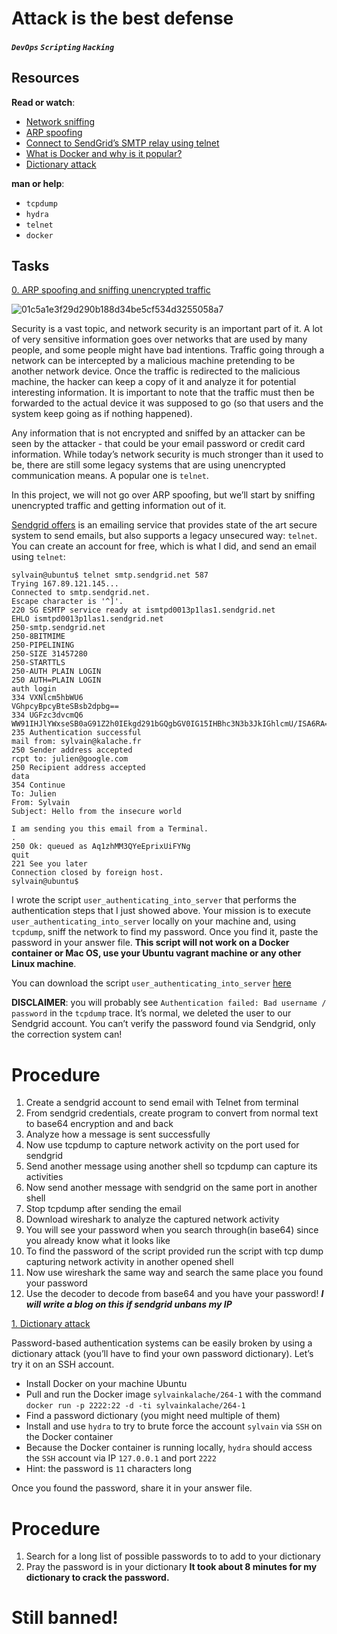 # Attack is the best defense
##### `DevOps` `Scripting` `Hacking`
## Resources
**Read or watch**:

* [Network sniffing](https://www.lifewire.com/definition-of-sniffer-817996)
* [ARP spoofing](https://www.veracode.com/security/arp-spoofing)
* [Connect to SendGrid’s SMTP relay using telnet](https://docs.sendgrid.com/ui/account-and-settings/troubleshooting-delays-and-latency)
* [What is Docker and why is it popular?](https://www.zdnet.com/article/what-is-docker-and-why-is-it-so-darn-popular/)
* [Dictionary attack](https://en.wikipedia.org/wiki/Dictionary_attack)

**man or help**:

* `tcpdump`
* `hydra`
* `telnet`
* `docker`

## Tasks

[0. ARP spoofing and sniffing unencrypted traffic](./0-sniffing)

![01c5a1e3f29d290b188d34be5cf534d3255058a7](https://s3.amazonaws.com/alx-intranet.hbtn.io/uploads/medias/2020/9/01c5a1e3f29d290b188d34be5cf534d3255058a7.png?X-Amz-Algorithm=AWS4-HMAC-SHA256&X-Amz-Credential=AKIARDDGGGOUSBVO6H7D%2F20240707%2Fus-east-1%2Fs3%2Faws4_request&X-Amz-Date=20240707T230117Z&X-Amz-Expires=86400&X-Amz-SignedHeaders=host&X-Amz-Signature=18c652c2ede230c77b8ae3642cffbc78e358d7b4fb2d66003d50702be0118f2d)

Security is a vast topic, and network security is an important part of it. A lot of very sensitive information goes over networks that are used by many people, and some people might have bad intentions. Traffic going through a network can be intercepted by a malicious machine pretending to be another network device. Once the traffic is redirected to the malicious machine, the hacker can keep a copy of it and analyze it for potential interesting information. It is important to note that the traffic must then be forwarded to the actual device it was supposed to go (so that users and the system keep going as if nothing happened).

Any information that is not encrypted and sniffed by an attacker can be seen by the attacker - that could be your email password or credit card information. While today’s network security is much stronger than it used to be, there are still some legacy systems that are using unencrypted communication means. A popular one is `telnet`.

In this project, we will not go over ARP spoofing, but we’ll start by sniffing unencrypted traffic and getting information out of it.

[Sendgrid offers](https://sendgrid.com/) is an emailing service that provides state of the art secure system to send emails, but also supports a legacy unsecured way: `telnet`. You can create an account for free, which is what I did, and send an email using `telnet`:

```
sylvain@ubuntu$ telnet smtp.sendgrid.net 587
Trying 167.89.121.145...
Connected to smtp.sendgrid.net.
Escape character is '^]'.
220 SG ESMTP service ready at ismtpd0013p1las1.sendgrid.net
EHLO ismtpd0013p1las1.sendgrid.net
250-smtp.sendgrid.net
250-8BITMIME
250-PIPELINING
250-SIZE 31457280
250-STARTTLS
250-AUTH PLAIN LOGIN
250 AUTH=PLAIN LOGIN
auth login           
334 VXNlcm5hbWU6
VGhpcyBpcyBteSBsb2dpbg==
334 UGFzc3dvcmQ6
WW91IHJlYWxseSB0aG91Z2h0IEkgd291bGQgbGV0IG15IHBhc3N3b3JkIGhlcmU/ISA6RA==
235 Authentication successful
mail from: sylvain@kalache.fr
250 Sender address accepted
rcpt to: julien@google.com
250 Recipient address accepted
data
354 Continue
To: Julien
From: Sylvain
Subject: Hello from the insecure world

I am sending you this email from a Terminal.
.
250 Ok: queued as Aq1zhMM3QYeEprixUiFYNg
quit
221 See you later
Connection closed by foreign host.
sylvain@ubuntu$
```
I wrote the script `user_authenticating_into_server` that performs the authentication steps that I just showed above. Your mission is to execute `user_authenticating_into_server` locally on your machine and, using `tcpdump`, sniff the network to find my password. Once you find it, paste the password in your answer file. **This script will not work on a Docker container or Mac OS, use your Ubuntu vagrant machine or any other Linux machine**.

You can download the script `user_authenticating_into_server` [here](https://intranet.alxswe.com/rltoken/GE_FoAUArlVccQlt7CuBGA)

**DISCLAIMER**: you will probably see `Authentication failed: Bad username / password` in the `tcpdump` trace. It’s normal, we deleted the user to our Sendgrid account. You can’t verify the password found via Sendgrid, only the correction system can!

# Procedure
1. Create a sendgrid account to send email with Telnet from terminal
2. From sendgrid credentials, create program to convert from normal text to base64 encryption and and back
3. Analyze how a message is sent successfully
4. Now use tcpdump to capture network activity on the port used for sendgrid
5. Send another message using another shell so tcpdump can capture its activities
6. Now send another message with sendgrid on the same port in another shell
7. Stop tcpdump after sending the email
8. Download wireshark to analyze the captured network activity
9. You will see your password when you search through(in base64) since you already know what it looks like
10. To find the password of the script provided run the script with tcp dump capturing network activity in another opened shell
11. Now use wireshark the same way and search the same place you found your password
12. Use the decoder to decode from base64 and you have your password!
***I will write a blog on this if sendgrid unbans my IP***



[1. Dictionary attack](./1-dictionary_attack)

Password-based authentication systems can be easily broken by using a dictionary attack (you’ll have to find your own password dictionary). Let’s try it on an SSH account.

* Install Docker on your machine Ubuntu
* Pull and run the Docker image `sylvainkalache/264-1` with the command `docker run -p 2222:22 -d -ti sylvainkalache/264-1`
* Find a password dictionary (you might need multiple of them)
* Install and use `hydra` to try to brute force the account `sylvain` via `SSH` on the Docker container
* Because the Docker container is running locally, `hydra` should access the `SSH` account via IP `127.0.0.1` and port `2222`
* Hint: the password is `11` characters long

Once you found the password, share it in your answer file.

# Procedure
1. Search for a long list of possible passwords to to add to your dictionary
2. Pray the password is in your dictionary
**It took about 8 minutes for my dictionary to crack the password.**

# Still banned!